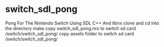 # switch_sdl_pong
Pong For The Nintendo Switch Using SDL C++ And libnx
clone and cd into the directory 
make
copy switch_sdl_pong.nro to switch sd card /switch/switch_sdl_pong/
copy assets folder to switch sd card /switch/switch_sdl_pong/
